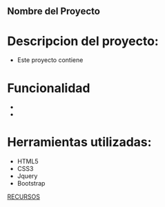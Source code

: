 ## Nombre del Proyecto
# **Descripcion del proyecto:**
  - Este proyecto contiene

# **Funcionalidad**
  - 
  -  

# **Herramientas utilizadas:**
  - HTML5
  - CSS3
  - Jquery
  - Bootstrap

[RECURSOS](assets/images/...)
